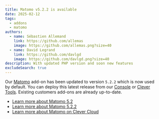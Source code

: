 ```yaml
---
title: Matomo v5.2.2 is available
date: 2025-02-12
tags:
  - addons
  - matomo
authors:
  - name: Sébastien Allemand
    link: https://github.com/allemas
    image: https://github.com/allemas.png?size=40
  - name: David Legrand
    link: https://github.com/davlgd
    image: https://github.com/davlgd.png?size=40
description: With updated PHP version and soon new features
excludeSearch: true
---
```


Our [Matomo](https://matomo.org/) add-on has been updated to version `5.2.2` which is now used by default. You can deploy this latest release from our [Console](https://console.clever-cloud.com) or [Clever Tools](https://github.com/CleverCloud/clever-tools). Existing customers add-ons are already up-to-date.

- [Learn more about Matomo 5.2](https://matomo.org/changelog/matomo-5-2-0/)
- [Learn more about Matomo 5.2.2](https://matomo.org/changelog/matomo-5-2-2/)
- [Learn more about Matomo on Clever Cloud](/developers/doc/addons/matomo/)
